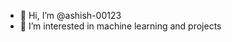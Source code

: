- 👋 Hi, I’m @ashish-00123
- 👀 I’m interested in machine learning and projects

<!---
ashish-00123/ashish-00123 is a ✨ special ✨ repository because its `README.md` (this file) appears on your GitHub profile.
You can click the Preview link to take a look at your changes.
--->

